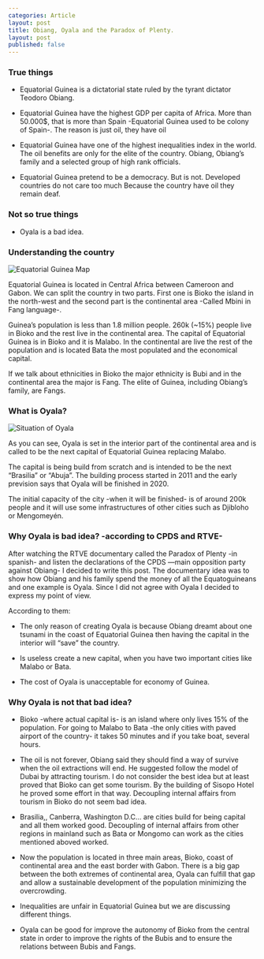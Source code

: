 ```yaml
---
categories: Article
layout: post
title: Obiang, Oyala and the Paradox of Plenty.
layout: post
published: false
---
```


### True things
- Equatorial Guinea is a dictatorial state ruled by the tyrant dictator Teodoro Obiang.

- Equatorial Guinea have the highest GDP per capita of Africa. More than 50.000$, that is more than Spain -Equatorial Guinea used to be colony of Spain-. The reason is just oil, they have oil

- Equatorial Guinea have one of the highest inequalities index in the world. The oil benefits are only for the elite of the country. Obiang, Obiang’s family and a selected group of high rank officials.

- Equatorial Guinea pretend to be a democracy. But is not. Developed countries do not care too much Because the country have oil they remain deaf.

### Not so true things

- Oyala is a bad idea.

### Understanding the country


![Equatorial Guinea Map](http://i.imgur.com/A8ajXq4.png)

Equatorial Guinea is located in Central Africa between Cameroon and Gabon. We can split the country in two parts. First one is Bioko the island in the north-west and the second part is the continental area -Called Mbini in Fang language-.

Guinea’s population is less than 1.8 million people. 260k (~15%) people live in Bioko and the rest live in the continental area. The capital of Equatorial Guinea is in Bioko and it is Malabo. In the continental are live the rest of the population and is located Bata the most populated and the economical capital.

If we talk about ethnicities in Bioko the major ethnicity is Bubi and in the continental area the major is Fang. The elite of Guinea, including Obiang’s family, are Fangs.

### What is Oyala?

![Situation of Oyala](http://i.imgur.com/kZhZE1F.png)

As you can see, Oyala is set in the interior part of the continental area and is called to be the next capital of Equatorial Guinea replacing Malabo.

The capital is being build from scratch and is intended to be the next “Brasilia” or “Abuja”. The building process started in 2011 and the early prevision says that Oyala will be finished in 2020.

The initial capacity of the city -when it will be finished- is of around 200k people and it will use some infrastructures of other cities such as Djibloho or Mengomeyén.

### Why Oyala is bad idea? -according to CPDS and RTVE-

After watching the RTVE documentary called the Paradox of Plenty -in spanish- and listen the declarations of the CPDS —main opposition party against Obiang- I decided to write this post. The documentary idea was to show how Obiang and his family spend the money of all the Equatoguineans and one example is Oyala. Since I did not agree with Oyala I decided to express my point of view.

According to them:

- The only reason of creating Oyala is because Obiang dreamt about one tsunami in the coast of Equatorial Guinea then having the capital in the interior will “save” the country.

- Is useless create a new capital, when you have two important cities like Malabo or Bata.

- The cost of Oyala is unacceptable for economy of Guinea.

### Why Oyala is not that bad idea?

- Bioko -where actual capital is- is an island where only lives 15% of the population. For going to Malabo to Bata -the only cities with paved airport of the country- it takes 50 minutes and if you take boat, several hours.

- The oil is not forever, Obiang said they should find a way of survive when the oil extractions will end. He suggested follow the model of Dubai by attracting tourism. I do not consider the best idea but at least proved that Bioko can get some tourism. By the building of Sisopo Hotel he proved some effort in that way. Decoupling internal affairs from tourism in Bioko do not seem bad idea.

- Brasilia,, Canberra, Washington D.C… are cities build for being capital and all them worked good. Decoupling of internal affairs from other regions in mainland such as Bata or Mongomo can work as the cities mentioned aboved worked.

- Now the population is located in three main areas, Bioko, coast of continental area and the east border with Gabon. There is a big gap between the both extremes of continental area, Oyala can fulfill that gap and allow a sustainable development of the population minimizing the overcrowding.

- Inequalities are unfair in Equatorial Guinea but we are discussing different things.

- Oyala can be good for improve the autonomy of Bioko from the central state in order to improve the rights of the Bubis and to ensure the relations between Bubis and Fangs.
